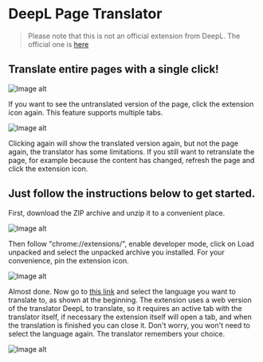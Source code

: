 # DeepL Page Translator

> Please note that this is not an official extension from DeepL. The official one is [here](https://chrome.google.com/webstore/detail/deepl-translate-reading-w/cofdbpoegempjloogbagkncekinflcnj)

## Translate entire pages with a single click!

![Image alt](https://github.com/sxdav/deepl-page-translator/blob/master/assets/doc/example.gif)

If you want to see the untranslated version of the page, click the extension icon again. This feature supports multiple tabs.

![Image alt](https://github.com/sxdav/deepl-page-translator/blob/master/assets/doc/multitabUntranslate.gif)

Clicking again will show the translated version again, but not the page again, the translator has some limitations. If you still want to retranslate the page, for example because the content has changed, refresh the page and click the extension icon.

## Just follow the instructions below to get started.

First, download the ZIP archive and unzip it to a convenient place.

![Image alt](https://github.com/sxdav/deepl-page-translator/blob/master/assets/doc/download.gif)

Then follow "chrome://extensions/", enable developer mode, click on Load unpacked and select the unpacked archive you installed. For your convenience, pin the extension icon.

![Image alt](https://github.com/sxdav/deepl-page-translator/blob/master/assets/doc/install.gif)

Almost done. Now go to [this link](https://www.deepl.com/translator) and select the language you want to translate to, as shown at the beginning. The extension uses a web version of the translator DeepL to translate, so it requires an active tab with the translator itself, if necessary the extension itself will open a tab, and when the translation is finished you can close it. Don't worry, you won't need to select the language again. The translator remembers your choice.

![Image alt](https://github.com/sxdav/deepl-page-translator/blob/master/assets/doc/autoopen.gif)
